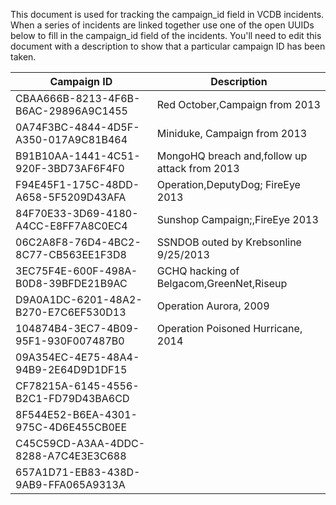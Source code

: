 This document is used for tracking the campaign_id field in VCDB incidents. When
a series of incidents are linked together use one of the open UUIDs below to
fill in the campaign_id field of the incidents. You'll need to edit this document
with a description to show that a particular campaign ID has been taken.



| Campaign ID                          | Description                                   |
|--------------------------------------|-----------------------------------------------|
| CBAA666B-8213-4F6B-B6AC-29896A9C1455 | Red October,Campaign from 2013                |
| 0A74F3BC-4844-4D5F-A350-017A9C81B464 | Miniduke, Campaign from 2013                  |
| B91B10AA-1441-4C51-920F-3BD73AF6F4F0 | MongoHQ breach and,follow up attack from 2013 |
| F94E45F1-175C-48DD-A658-5F5209D43AFA | Operation,DeputyDog; FireEye 2013             |
| 84F70E33-3D69-4180-A4CC-E8FF7A8C0EC4 | Sunshop Campaign;,FireEye 2013                |
| 06C2A8F8-76D4-4BC2-8C77-CB563EE1F3D8 |  SSNDOB outed by Krebsonline 9/25/2013        |
| 3EC75F4E-600F-498A-B0D8-39BFDE21B9AC |  GCHQ hacking of Belgacom,GreenNet,Riseup     |
| D9A0A1DC-6201-48A2-B270-E7C6EF530D13 |  Operation Aurora, 2009                       |
| 104874B4-3EC7-4B09-95F1-930F007487B0 |  Operation Poisoned Hurricane, 2014           |
| 09A354EC-4E75-48A4-94B9-2E64D9D1DF15 |                                               |
| CF78215A-6145-4556-B2C1-FD79D43BA6CD |                                               |
| 8F544E52-B6EA-4301-975C-4D6E455CB0EE |                                               |
| C45C59CD-A3AA-4DDC-8288-A7C4E3E3C688 |                                               |
| 657A1D71-EB83-438D-9AB9-FFA065A9313A |                                               |
